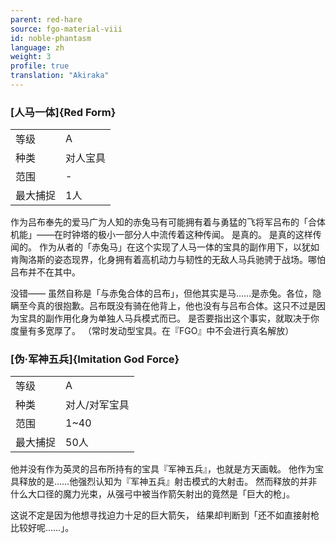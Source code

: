 ```yaml
---
parent: red-hare
source: fgo-material-viii
id: noble-phantasm
language: zh
weight: 3
profile: true
translation: "Akiraka"
---
```


### [人马一体]{Red Form}

<table>
  <tr><td>等级</td><td>A</td></tr>
  <tr><td>种类</td><td>对人宝具</td></tr>
  <tr><td>范围</td><td>-</td></tr>
  <tr><td>最大捕捉</td><td>1人</td></tr>
</table>

作为吕布奉先的爱马广为人知的赤兔马有可能拥有着与勇猛的飞将军吕布的「合体机能」——在时钟塔的极小一部分人中流传着这种传闻。
是真的。
是真的这样传闻的。
作为从者的「赤兔马」在这个实现了人马一体的宝具的副作用下，以犹如肯陶洛斯的姿态现界，化身拥有着高机动力与韧性的无敌人马兵驰骋于战场。哪怕吕布并不在其中。

没错——
虽然自称是「与赤兔合体的吕布」，但他其实是马……是赤兔。各位，隐瞒至今真的很抱歉。吕布既没有骑在他背上，他也没有与吕布合体。这只不过是因为宝具的副作用化身为单独人马兵模式而已。
是否要指出这个事实，就取决于你度量有多宽厚了。
（常时发动型宝具。在『FGO』中不会进行真名解放）

### [伪·军神五兵]{Imitation God Force}

<table>
  <tr><td>等级</td><td>A</td></tr>
  <tr><td>种类</td><td>对人/对军宝具</td></tr>
  <tr><td>范围</td><td>1~40</td></tr>
  <tr><td>最大捕捉</td><td>50人</td></tr>
</table>

他并没有作为英灵的吕布所持有的宝具『军神五兵』，也就是方天画戟。
他作为宝具释放的是……他强烈认知为『军神五兵』射击模式的大射击。
然而释放的并非什么大口径的魔力光束，从强弓中被当作箭矢射出的竟然是「巨大的枪」。

这说不定是因为他想寻找迫力十足的巨大箭矢，
结果却判断到「还不如直接射枪比较好呢……」。
